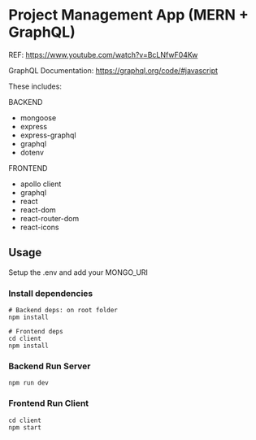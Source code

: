 # Project Management App (MERN + GraphQL)

REF: https://www.youtube.com/watch?v=BcLNfwF04Kw

GraphQL Documentation: https://graphql.org/code/#javascript

These includes:

BACKEND
 - mongoose
 - express
 - express-graphql
 - graphql
 - dotenv
 
 FRONTEND
 - apollo client
 - graphql
 - react
 - react-dom
 - react-router-dom
 - react-icons


## Usage

Setup the .env and add your MONGO_URI

### Install dependencies

```
# Backend deps: on root folder
npm install

# Frontend deps
cd client
npm install
```

### Backend Run Server

```
npm run dev
```

### Frontend Run Client

```
cd client
npm start
```
